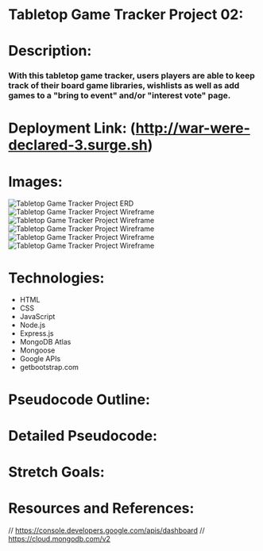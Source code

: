 # Tabletop Game Tracker Project 02:

# Description:
### With this tabletop game tracker, users players are able to keep track of their board game libraries, wishlists as well as add games to a "bring to event" and/or "interest vote" page.

# Deployment Link: (http://war-were-declared-3.surge.sh)

# Images:
![Tabletop Game Tracker Project ERD](images/readme/erd.png)
![Tabletop Game Tracker Project Wireframe](images/wire01.png)
![Tabletop Game Tracker Project Wireframe](images/wire02.png)
![Tabletop Game Tracker Project Wireframe](images/wire03.png)
![Tabletop Game Tracker Project Wireframe](images/wire04.png)
![Tabletop Game Tracker Project Wireframe](images/wire05.png)

# Technologies:
- HTML
- CSS
- JavaScript
- Node.js
- Express.js
- MongoDB Atlas
- Mongoose
- Google APIs
- getbootstrap.com

# Pseudocode Outline:


# Detailed Pseudocode:
>

# Stretch Goals:
>

# Resources and References:
// https://console.developers.google.com/apis/dashboard
// https://cloud.mongodb.com/v2